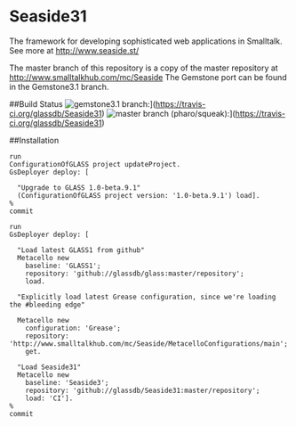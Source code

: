 Seaside31
=========
The framework for developing sophisticated web applications in Smalltalk. 
See more at http://www.seaside.st/

The master branch of this repository is a copy of the master repository at http://www.smalltalkhub.com/mc/Seaside
The Gemstone port can be found in the Gemstone3.1 branch.

##Build Status
![gemstone3.1 branch:](https://travis-ci.org/glassdb/Seaside31.png?branch=gemstone3.1)](https://travis-ci.org/glassdb/Seaside31)
![master branch (pharo/squeak):](https://travis-ci.org/glassdb/Seaside31.png?branch=master)](https://travis-ci.org/glassdb/Seaside31)

##Installation

```Smalltalk
run
ConfigurationOfGLASS project updateProject.
GsDeployer deploy: [ 

  "Upgrade to GLASS 1.0-beta.9.1"
  (ConfigurationOfGLASS project version: '1.0-beta.9.1') load].
%
commit

run
GsDeployer deploy: [ 

  "Load latest GLASS1 from github"
  Metacello new
    baseline: 'GLASS1';
    repository: 'github://glassdb/glass:master/repository';
    load.

  "Explicitly load latest Grease configuration, since we're loading the #bleeding edge"

  Metacello new
    configuration: 'Grease';
    repository: 'http://www.smalltalkhub.com/mc/Seaside/MetacelloConfigurations/main';
    get.

  "Load Seaside31"
  Metacello new
    baseline: 'Seaside3';
    repository: 'github://glassdb/Seaside31:master/repository';
    load: 'CI'].
%
commit
```

